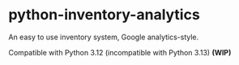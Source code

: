 # python-inventory-analytics
An easy to use inventory system, Google analytics-style. 

Compatible with Python 3.12 (incompatible with Python 3.13)
**(WIP)**
